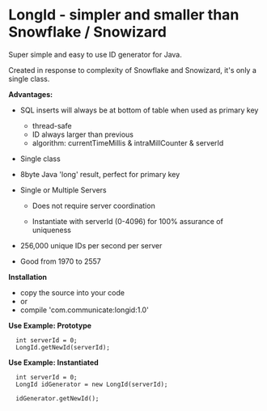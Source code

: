 # LongId - simpler and smaller than Snowflake / Snowizard

Super simple and easy to use ID generator for Java.   

Created in response to complexity of Snowflake and Snowizard, it's only a single class.

**Advantages:**

- SQL inserts will always be at bottom of table when used as primary key
  - thread-safe
  - ID always larger than previous
  - algorithm: currentTimeMillis & intraMillCounter & serverId

- Single class

- 8byte Java 'long' result, perfect for primary key

- Single or Multiple Servers 

  - Does not require server coordination

  - Instantiate with serverId (0-4096) for 100% assurance of uniqueness

- 256,000 unique IDs per second per server

- Good from 1970 to 2557


**Installation**

- copy the source into your code
- or
- compile 'com.communicate:longid:1.0'

**Use Example: Prototype**
```
  int serverId = 0;  
  LongId.getNewId(serverId);
```

**Use Example: Instantiated**
```
  int serverId = 0;
  LongId idGenerator = new LongId(serverId);
  
  idGenerator.getNewId();
```
